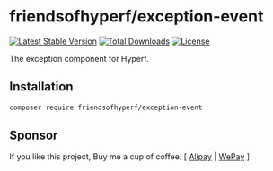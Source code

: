 # friendsofhyperf/exception-event

[![Latest Stable Version](https://img.shields.io/packagist/v/friendsofhyperf/exception-event)](https://packagist.org/packages/friendsofhyperf/exception-event)
[![Total Downloads](https://img.shields.io/packagist/dt/friendsofhyperf/exception-event)](https://packagist.org/packages/friendsofhyperf/exception-event)
[![License](https://img.shields.io/packagist/l/friendsofhyperf/exception-event)](https://github.com/friendsofhyperf/exception-event)

The exception component for Hyperf.

## Installation

```bash
composer require friendsofhyperf/exception-event
```

## Sponsor

If you like this project, Buy me a cup of coffee. [ [Alipay](https://hdj.me/images/alipay.jpg) | [WePay](https://hdj.me/images/wechat-pay.jpg) ]
